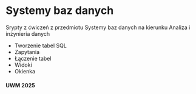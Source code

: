 # Systemy baz danych

Srypty z ćwiczeń z przedmiotu Systemy baz danych na kierunku Analiza i inżynieria danych

* Tworzenie tabel SQL
* Zapytania
* Łączenie tabel
* Widoki
* Okienka

#### UWM 2025
